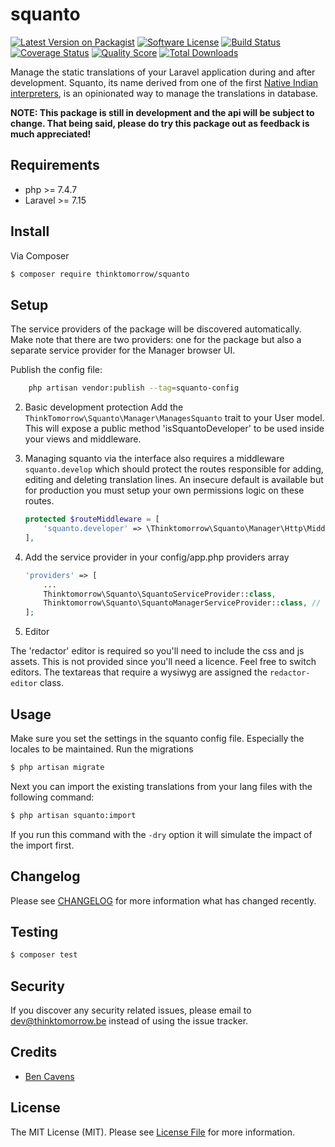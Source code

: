 # squanto

[![Latest Version on Packagist][ico-version]][link-packagist]
[![Software License][ico-license]](LICENSE.md)
[![Build Status][ico-travis]][link-travis]
[![Coverage Status][ico-scrutinizer]][link-scrutinizer]
[![Quality Score][ico-code-quality]][link-code-quality]
[![Total Downloads][ico-downloads]][link-downloads]

Manage the static translations of your Laravel application during and after development.
Squanto, its name derived from one of the first [Native Indian interpreters](https://nl.wikipedia.org/wiki/Squanto), is an opinionated way to manage the translations in database.

**NOTE: This package is still in development and the api will be subject to change. That being said, please do try this package out as feedback is much appreciated!**

## Requirements
- php >= 7.4.7
- Laravel >= 7.15

## Install

Via Composer
``` bash
$ composer require thinktomorrow/squanto
```



## Setup
The service providers of the package will be discovered automatically. Make note that there are two providers: one for the package but also a separate service provider for the Manager browser UI. 

Publish the config file:
```bash 
    php artisan vendor:publish --tag=squanto-config
``` 


2. Basic development protection
Add the `ThinkTomorrow\Squanto\Manager\ManagesSquanto` trait to your User model. This will expose a public
method 'isSquantoDeveloper' to be used inside your views and middleware.

3. Managing squanto via the interface also requires a middleware `squanto.develop` which should protect 
the routes responsible for adding, editing and deleting translation lines. An insecure default is 
available but for production you must setup your own permissions logic on these routes.
    ``` php
    protected $routeMiddleware = [
        'squanto.developer' => \Thinktomorrow\Squanto\Manager\Http\Middleware\Developer::class,
    ],
    ```

4. Add the service provider in your config/app.php providers array
    ``` php
    'providers' => [
        ...
        Thinktomorrow\Squanto\SquantoServiceProvider::class,
        Thinktomorrow\Squanto\SquantoManagerServiceProvider::class, // Optionally add the UI manager
    ];
    ```

5. Editor

The 'redactor' editor is required so you'll need to include the css and js assets. This is not provided since you'll need a licence.
Feel free to switch editors. The textareas that require a wysiwyg are assigned the `redactor-editor` class.

## Usage

Make sure you set the settings in the squanto config file. Especially the locales to be maintained.
Run the migrations
``` bash
$ php artisan migrate
```

Next you can import the existing translations from your lang files with the following command:
``` bash
$ php artisan squanto:import
```
If you run this command with the `-dry` option it will simulate the impact of the import first.

## Changelog

Please see [CHANGELOG](CHANGELOG.md) for more information what has changed recently.

## Testing

``` bash
$ composer test
```

## Security

If you discover any security related issues, please email to dev@thinktomorrow.be instead of using the issue tracker.

## Credits

- [Ben Cavens][link-author]

## License

The MIT License (MIT). Please see [License File](LICENSE.md) for more information.

[ico-version]: https://img.shields.io/packagist/v/thinktomorrow/squanto.svg?style=flat-square
[ico-license]: https://img.shields.io/badge/license-MIT-brightgreen.svg?style=flat-square
[ico-travis]: https://img.shields.io/travis/thinktomorrow/squanto/master.svg?style=flat-square
[ico-scrutinizer]: https://img.shields.io/scrutinizer/coverage/g/thinktomorrow/squanto.svg?style=flat-square
[ico-code-quality]: https://img.shields.io/scrutinizer/g/thinktomorrow/squanto.svg?style=flat-square
[ico-downloads]: https://img.shields.io/packagist/dt/thinktomorrow/squanto.svg?style=flat-square

[link-packagist]: https://packagist.org/packages/thinktomorrow/squanto
[link-travis]: https://travis-ci.org/thinktomorrow/squanto
[link-scrutinizer]: https://scrutinizer-ci.com/g/thinktomorrow/squanto/code-structure
[link-code-quality]: https://scrutinizer-ci.com/g/thinktomorrow/squanto
[link-downloads]: https://packagist.org/packages/thinktomorrow/squanto
[link-author]: https://github.com/bencavens
[link-contributors]: ../../contributors

